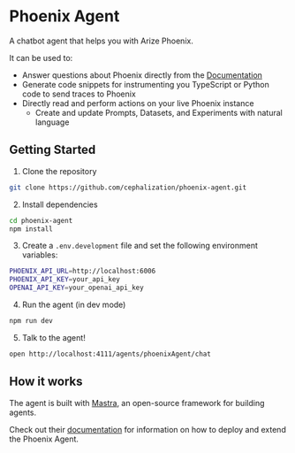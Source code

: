 # Phoenix Agent

A chatbot agent that helps you with Arize Phoenix.

It can be used to:

- Answer questions about Phoenix directly from the [Documentation](https://docs.arize.com/phoenix)
- Generate code snippets for instrumenting you TypeScript or Python code to send traces to Phoenix
- Directly read and perform actions on your live Phoenix instance
  - Create and update Prompts, Datasets, and Experiments with natural language

## Getting Started

1. Clone the repository

```bash
git clone https://github.com/cephalization/phoenix-agent.git
```

2. Install dependencies

```bash
cd phoenix-agent
npm install
```

3. Create a `.env.development` file and set the following environment variables:

```bash
PHOENIX_API_URL=http://localhost:6006
PHOENIX_API_KEY=your_api_key
OPENAI_API_KEY=your_openai_api_key
```

4. Run the agent (in dev mode)

```bash
npm run dev
```

5. Talk to the agent!

```bash
open http://localhost:4111/agents/phoenixAgent/chat
```

## How it works

The agent is built with [Mastra](https://github.com/mastra-ai/mastra/tree/main), an open-source framework for building agents.

Check out their [documentation](https://mastra.ai/en/docs) for information on how to deploy and extend the Phoenix Agent.